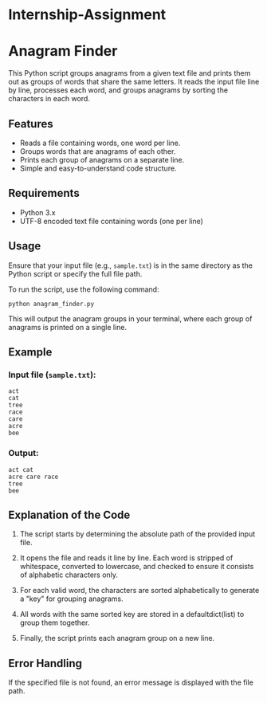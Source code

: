 # Internship-Assignment

# Anagram Finder

This Python script groups anagrams from a given text file and prints them out as groups of words that share the same letters. It reads the input file line by line, processes each word, and groups anagrams by sorting the characters in each word.

## Features
- Reads a file containing words, one word per line.
- Groups words that are anagrams of each other.
- Prints each group of anagrams on a separate line.
- Simple and easy-to-understand code structure.

## Requirements
- Python 3.x
- UTF-8 encoded text file containing words (one per line)

## Usage
Ensure that your input file (e.g., `sample.txt`) is in the same directory as the Python script or specify the full file path.

To run the script, use the following command:

```
python anagram_finder.py
```

This will output the anagram groups in your terminal, where each group of anagrams is printed on a single line.

## Example
### Input file (`sample.txt`):
```
act
cat
tree
race
care
acre
bee
```
### Output:
```
act cat
acre care race
tree
bee
```

## Explanation of the Code
1. The script starts by determining the absolute path of the provided input file.

2. It opens the file and reads it line by line. Each word is stripped of whitespace, converted to lowercase, and checked to ensure it consists of alphabetic characters only.

3. For each valid word, the characters are sorted alphabetically to generate a "key" for grouping anagrams.

4. All words with the same sorted key are stored in a defaultdict(list) to group them together.

5. Finally, the script prints each anagram group on a new line.

## Error Handling
If the specified file is not found, an error message is displayed with the file path.

